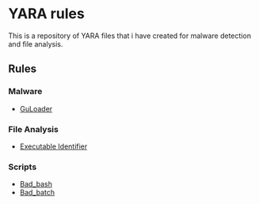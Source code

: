 # YARA rules

This is a repository of YARA files that i have created for malware detection and file analysis.

## Rules

### Malware

- [GuLoader](YARA/guloader.yara)

### File Analysis

- [Executable Identifier](YARA/identify_executable.yar)

### Scripts

- [Bad_bash](YARA/bad_bash.yara)
- [Bad_batch](YARA/bad_batch.yara)
